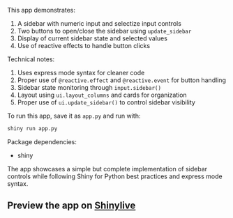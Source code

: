 This app demonstrates:

1. A sidebar with numeric input and selectize input controls
2. Two buttons to open/close the sidebar using `update_sidebar`
3. Display of current sidebar state and selected values
4. Use of reactive effects to handle button clicks

Technical notes:

1. Uses express mode syntax for cleaner code
2. Proper use of `@reactive.effect` and `@reactive.event` for button handling
3. Sidebar state monitoring through `input.sidebar()`
4. Layout using `ui.layout_columns` and cards for organization
5. Proper use of `ui.update_sidebar()` to control sidebar visibility

To run this app, save it as `app.py` and run with:
```bash
shiny run app.py
```

Package dependencies:
- shiny

The app showcases a simple but complete implementation of sidebar controls while following Shiny for Python best practices and express mode syntax.
## Preview the app on [Shinylive](https://shinylive.io/py/app/#h=0&code=NobwRAdghgtgpmAXAAjFADugdOgnmAGlQGMB7CAFzkqVQDMAnUmZAZwAsBLCXZTmdKQYVkDOFGIVOANzgAdCI2ZsuPLHAAe6Ma1Z8BQkd3QBXCkROciYiABM4DBQoDEyAMpwR6KAHM4yUnQpclYFSxxfOAB9QIpWAAopCgAbOABeOTA3TnsAIygGZABVdFsoKmQAETgYUkyiOk5k5Khc1LSAFQYTOABKJwhXAGExcv9WHLh8woB3Tgp2ZDJKJmTQiDmF5HCJvIL4nIywXamC+oD0aiPiZNJWOFtM3sQFZDftzix2ABZ4zI8KFIID5QmB+hB3h8sMYzFEICZ4AxOMQ-pAEVFBNw4udMgA5BG5BwBOjITGUUFEaRQZI9NIAVgADEQYNw0gBGJnIGBQDTshkM8GQ8IwihRe6pSScABecD+EMh70yxHYBVFFFwl3qrwVb0yQxVwmQHQ18kI2p1ytIyLgrDSwEyABluKaiJkAEJnQjIf7EcpURxgAC6BHNCvFcEkDyOTogptD4JcyBG4gq3O4S3IVEoCk2i3CLVwpFhZBpMAgCRLUTmtgWtuAAA4iN9A89Q64HXA6CISwiIbnkLkzBQQshhxmVqRkmxJtNQ-3wr6GLZ4q35TqFwVbFF2OJ7AxUdk9oUhpnVqDBTqoSKohJghAooPAeRUYFqGKZ57XWAAPKXCGH04AyIG4oF0KIjngABaAAmJ5QyFT5r1vThyAfIdnyVW57nfI8cTAIYsP8ADZy9ECwIguAYLgtcFXg94AAEbD3LAqA0Cg6LeewSROaYxQoMYVxeGjL1ETwTAYCE6D1cSbBEHiCjYfiqBQEAAHJf2oVS+BJEUsHk-demQOA1n8VSCLuB5VIAX0yAZIVcAAlTgfHYbtJ17FRSDmYE2GMiMqFsZAqRpG053mPNPkXZdVxEjcl23XcHAPPzI0CgA1akenPDjkEY6hmNY9jhPeLjfIlAKomCrLBJyyExAocSITlESRKksB8RgQlClIEkyTiFTdPhGAMStckVxspwwFqy82v1VVRxNAaIFMCgsGVVUonVS5xts4qdQTQZkAACSgOxUmnI8LmoAd0IhG5kQAawUPLkNkdQ6DofzntGSU3rgWRKAOZazCwV97308FSqiGqaPCExSjGHDANRfTzg4LzOm6PoBlcE6zvGD9ChuCybqfO7kke77xF+uB3s+yQqde2n-uoCggZWtbCKR6ZIc7ZBoZi944YRqhuf2TJUa9dGZjSAAxal7l6MArKIcBoHgWgwDEABHSwxHgckWLYr0wGWLMKE1hRuQodBbhSThcgUIa8AUbw7FAuyWreZXAyAA)
